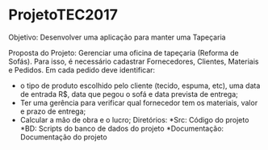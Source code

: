 # ProjetoTEC2017
Objetivo: Desenvolver uma aplicação para manter uma Tapeçaria

Proposta do Projeto: Gerenciar uma oficina de tapeçaria (Reforma de Sofás). Para isso, é necessário cadastrar Fornecedores, Clientes, Materiais e Pedidos. 
Em cada pedido deve identificar:
 * o tipo de produto escolhido pelo cliente (tecido, espuma, etc), uma data de entrada R$, data que pegou o sofá e data prevista de entrega;
 * Ter uma gerência para verificar qual fornecedor tem os materiais, valor e prazo de entrega;
 * Calcular a mão de obra e o lucro;
Diretórios:
  *Src: Código do projeto
  *BD: Scripts do banco de dados do projeto
  *Documentação: Documentação do projeto

